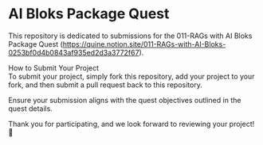 
AI Bloks Package Quest  
===============

This repository is dedicated to submissions for the 011-RAGs with AI Bloks Package Quest (https://quine.notion.site/011-RAGs-with-AI-Bloks-0253bf0d4b0843af935ed2d3a3772f67). 

How to Submit Your Project  
To submit your project, simply fork this repository, add your project to your fork, and then submit a pull request back to this repository.  

Ensure your submission aligns with the quest objectives outlined in the quest details.  

Thank you for participating, and we look forward to reviewing your project! 🌟  

